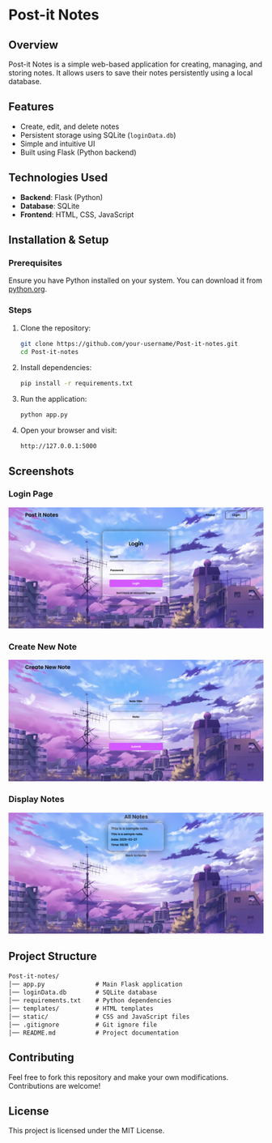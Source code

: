 # Post-it Notes

## Overview
Post-it Notes is a simple web-based application for creating, managing, and storing notes. It allows users to save their notes persistently using a local database.

## Features
- Create, edit, and delete notes
- Persistent storage using SQLite (`loginData.db`)
- Simple and intuitive UI
- Built using Flask (Python backend)

## Technologies Used
- **Backend**: Flask (Python)
- **Database**: SQLite
- **Frontend**: HTML, CSS, JavaScript

## Installation & Setup
### Prerequisites
Ensure you have Python installed on your system. You can download it from [python.org](https://www.python.org/).

### Steps
1. Clone the repository:
   ```bash
   git clone https://github.com/your-username/Post-it-notes.git
   cd Post-it-notes
   ```
2. Install dependencies:
   ```bash
   pip install -r requirements.txt
   ```
3. Run the application:
   ```bash
   python app.py
   ```
4. Open your browser and visit:
   ```
   http://127.0.0.1:5000
   ```

## Screenshots
### Login Page
![Home Page](public/images/Login.png)

### Create New Note
![Create Note](public/images/CreateNote.png)

### Display Notes
![Display Note](public/images/DisplayNote.png)

## Project Structure
```
Post-it-notes/
│── app.py              # Main Flask application
│── loginData.db        # SQLite database
│── requirements.txt    # Python dependencies
│── templates/          # HTML templates
│── static/             # CSS and JavaScript files
│── .gitignore          # Git ignore file
│── README.md           # Project documentation
```

## Contributing
Feel free to fork this repository and make your own modifications. Contributions are welcome!

## License
This project is licensed under the MIT License.
